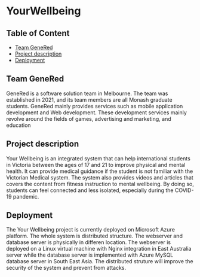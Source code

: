 # YourWellbeing
## Table of Content
- [Team GeneRed](#team-genered)
- [Project description](#proj-desc)
- [Deployment](#deploy)
## <a name="team-genered"/>Team GeneRed
GeneRed is a software solution team in Melbourne.
The team was established in 2021, and its team members are all Monash graduate students. GeneRed mainly provides services such as mobile application development and Web development. These development services mainly revolve around the fields of games, advertising and marketing, and education
## <a name="proj-desc"/>Project description
Your Wellbeing is an integrated system that can help international students in Victoria between the ages of 17 and 21 to improve physical and mental health. It can provide medical guidance if the student is not familiar with the Victorian Medical system. The system also provides videos and articles that covers the content from fitness instruction to mental wellbeing. By doing so, students can feel connected and less isolated, especially during the COVID-19 pandemic.
## <a name="deploy"/>Deployment
The Your Wellbeing project is currently deployed on Microsoft Azure platform. The whole system is distributed structure. The webserver and database server is physically in differen location. The webserver is deployed on a Linux virtual machine with Nginx integration in East Australia server while the database server is implemented with Azure MySQL database server in South East Asia. The distributed struture will improve the security of the system and prevent from attacks.
